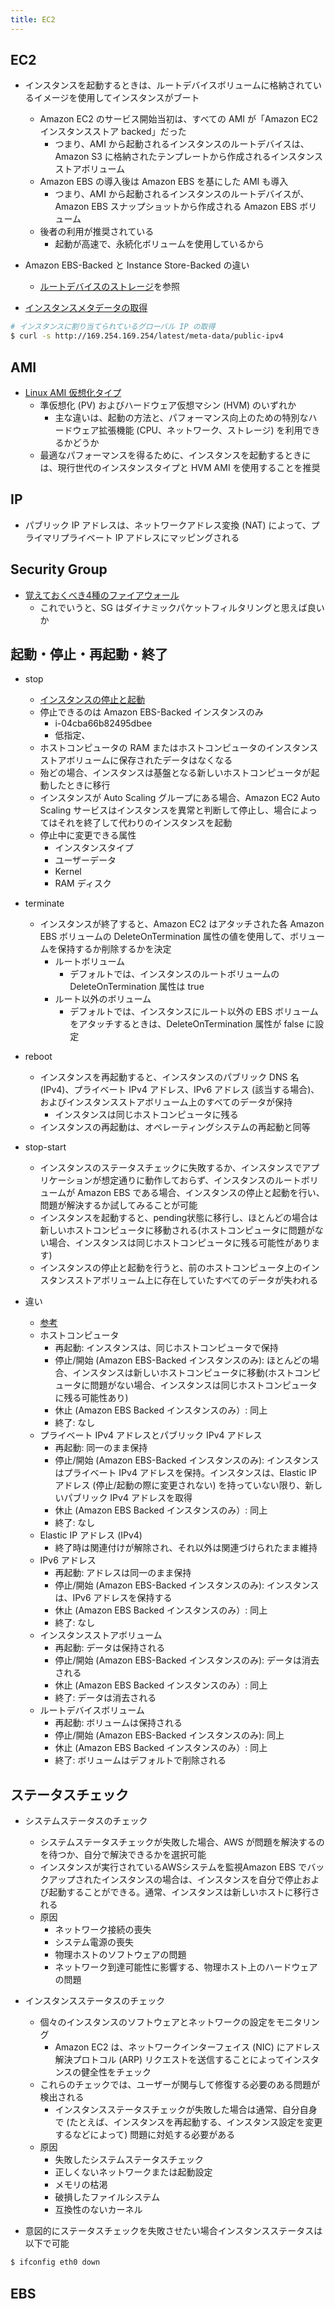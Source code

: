 ```yaml
---
title: EC2
---
```


## EC2
* インスタンスを起動するときは、ルートデバイスボリュームに格納されているイメージを使用してインスタンスがブート
  * Amazon EC2 のサービス開始当初は、すべての AMI が「Amazon EC2 インスタンスストア backed」だった
    * つまり、AMI から起動されるインスタンスのルートデバイスは、Amazon S3 に格納されたテンプレートから作成されるインスタンスストアボリューム
  * Amazon EBS の導入後は Amazon EBS を基にした AMI も導入
    * つまり、AMI から起動されるインスタンスのルートデバイスが、Amazon EBS スナップショットから作成される Amazon EBS ボリューム
  * 後者の利用が推奨されている
    * 起動が高速で、永続化ボリュームを使用しているから
* Amazon EBS-Backed と Instance Store-Backed の違い
  * [ルートデバイスのストレージ](https://docs.aws.amazon.com/ja_jp/AWSEC2/latest/UserGuide/ComponentsAMIs.html#storage-for-the-root-device)を参照

* [インスタンスメタデータの取得](https://docs.aws.amazon.com/ja_jp/AWSEC2/latest/UserGuide/instancedata-data-retrieval.html)
``` bash
# インスタンスに割り当てられているグローバル IP の取得
$ curl -s http://169.254.169.254/latest/meta-data/public-ipv4
```

## AMI
* [Linux AMI 仮想化タイプ](https://docs.aws.amazon.com/ja_jp/AWSEC2/latest/UserGuide/virtualization_types.html)
  * 準仮想化 (PV) およびハードウェア仮想マシン (HVM) のいずれか
    * 主な違いは、起動の方法と、パフォーマンス向上のための特別なハードウェア拡張機能 (CPU、ネットワーク、ストレージ) を利用できるかどうか
  * 最適なパフォーマンスを得るために、インスタンスを起動するときには、現行世代のインスタンスタイプと HVM AMI を使用することを推奨

## IP
* パブリック IP アドレスは、ネットワークアドレス変換 (NAT) によって、プライマリプライベート IP アドレスにマッピングされる

## Security Group
* [覚えておくべき4種のファイアウォール](https://www.internetacademy.jp/it/management/security/four-types-of-firewalls.html)
  * これでいうと、SG はダイナミックパケットフィルタリングと思えば良いか

## 起動・停止・再起動・終了
* stop
  * [インスタンスの停止と起動](https://docs.aws.amazon.com/ja_jp/AWSEC2/latest/UserGuide/Stop_Start.html#instance_stop)
  * 停止できるのは Amazon EBS-Backed インスタンスのみ
    * i-04cba66b82495dbee
    * 低指定、
  * ホストコンピュータの RAM またはホストコンピュータのインスタンスストアボリュームに保存されたデータはなくなる
  * 殆どの場合、インスタンスは基盤となる新しいホストコンピュータが起動したときに移行
  * インスタンスが Auto Scaling グループにある場合、Amazon EC2 Auto Scaling サービスはインスタンスを異常と判断して停止し、場合によってはそれを終了して代わりのインスタンスを起動
  * 停止中に変更できる属性
    * インスタンスタイプ
    * ユーザーデータ
    * Kernel
    * RAM ディスク

* terminate
  * インスタンスが終了すると、Amazon EC2 はアタッチされた各 Amazon EBS ボリュームの DeleteOnTermination 属性の値を使用して、ボリュームを保持するか削除するかを決定
    * ルートボリューム
      * デフォルトでは、インスタンスのルートボリュームの DeleteOnTermination 属性は true
    * ルート以外のボリューム
      * デフォルトでは、インスタンスにルート以外の EBS ボリュームをアタッチするときは、DeleteOnTermination 属性が false に設定

* reboot
  * インスタンスを再起動すると、インスタンスのパブリック DNS 名 (IPv4)、プライベート IPv4 アドレス、IPv6 アドレス (該当する場合)、およびインスタンスストアボリューム上のすべてのデータが保持
    * インスタンスは同じホストコンピュータに残る
  * インスタンスの再起動は、オペレーティングシステムの再起動と同等

* stop-start
  * インスタンスのステータスチェックに失敗するか、インスタンスでアプリケーションが想定通りに動作しておらず、インスタンスのルートボリュームが Amazon EBS である場合、インスタンスの停止と起動を行い、問題が解決するか試してみることが可能
  * インスタンスを起動すると、pending状態に移行し、ほとんどの場合は新しいホストコンピュータに移動される(ホストコンピュータに問題がない場合、インスタンスは同じホストコンピュータに残る可能性があります)
  * インスタンスの停止と起動を行うと、前のホストコンピュータ上のインスタンスストアボリューム上に存在していたすべてのデータが失われる

* 違い
  * [参考](https://docs.aws.amazon.com/ja_jp/AWSEC2/latest/UserGuide/ec2-instance-lifecycle.html#lifecycle-differences)
  * ホストコンピュータ
    * 再起動: インスタンスは、同じホストコンピュータで保持
    * 停止/開始 (Amazon EBS-Backed インスタンスのみ): ほとんどの場合、インスタンスは新しいホストコンピュータに移動(ホストコンピュータに問題がない場合、インスタンスは同じホストコンピュータに残る可能性あり)
    * 休止 (Amazon EBS Backed インスタンスのみ）: 同上
    * 終了: なし
  * プライベート IPv4 アドレスとパブリック IPv4 アドレス
    * 再起動: 同一のまま保持
    * 停止/開始 (Amazon EBS-Backed インスタンスのみ): インスタンスはプライベート IPv4 アドレスを保持。インスタンスは、Elastic IP アドレス (停止/起動の際に変更されない) を持っていない限り、新しいパブリック IPv4 アドレスを取得
    * 休止 (Amazon EBS Backed インスタンスのみ）: 同上
    * 終了: なし
  * Elastic IP アドレス (IPv4)
    * 終了時は関連付けが解除され、それ以外は関連づけられたまま維持
  * IPv6 アドレス
    * 再起動: アドレスは同一のまま保持
    * 停止/開始 (Amazon EBS-Backed インスタンスのみ): インスタンスは、IPv6 アドレスを保持する
    * 休止 (Amazon EBS Backed インスタンスのみ）: 同上
    * 終了: なし
  * インスタンスストアボリューム
    * 再起動: データは保持される
    * 停止/開始 (Amazon EBS-Backed インスタンスのみ): データは消去される
    * 休止 (Amazon EBS Backed インスタンスのみ）: 同上
    * 終了: データは消去される
  * ルートデバイスボリューム
    * 再起動: ボリュームは保持される
    * 停止/開始 (Amazon EBS-Backed インスタンスのみ): 同上
    * 休止 (Amazon EBS Backed インスタンスのみ）: 同上
    * 終了: ボリュームはデフォルトで削除される

## ステータスチェック
* システムステータスのチェック
  * システムステータスチェックが失敗した場合、AWS が問題を解決するのを待つか、自分で解決できるかを選択可能
  * インスタンスが実行されているAWSシステムを監視Amazon EBS でバックアップされたインスタンスの場合は、インスタンスを自分で停止および起動することができる。通常、インスタンスは新しいホストに移行される
  * 原因
    * ネットワーク接続の喪失
    * システム電源の喪失
    * 物理ホストのソフトウェアの問題
    * ネットワーク到達可能性に影響する、物理ホスト上のハードウェアの問題
* インスタンスステータスのチェック
  * 個々のインスタンスのソフトウェアとネットワークの設定をモニタリング
    * Amazon EC2 は、ネットワークインターフェイス (NIC) にアドレス解決プロトコル (ARP) リクエストを送信することによってインスタンスの健全性をチェック
  * これらのチェックでは、ユーザーが関与して修復する必要のある問題が検出される
    * インスタンスステータスチェックが失敗した場合は通常、自分自身で (たとえば、インスタンスを再起動する、インスタンス設定を変更するなどによって) 問題に対処する必要がある
  * 原因
    * 失敗したシステムステータスチェック
    * 正しくないネットワークまたは起動設定
    * メモリの枯渇
    * 破損したファイルシステム
    * 互換性のないカーネル

* 意図的にステータスチェックを失敗させたい場合インスタンスステータスは以下で可能
``` bash
$ ifconfig eth0 down
```

## EBS
